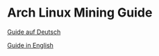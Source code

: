 # Arch Linux Mining Guide

[Guide auf Deutsch](https://github.com/LordH3lmchen/archlinux-mining-guide/blob/master/archlinux-ethereum-gpu-mining-with-amdgpu-ger.md)

[Guide in English](https://github.com/LordH3lmchen/archlinux-mining-guide/blob/master/archlinux-ethereum-gpu-mining-with-amdgpu-eng.md)
